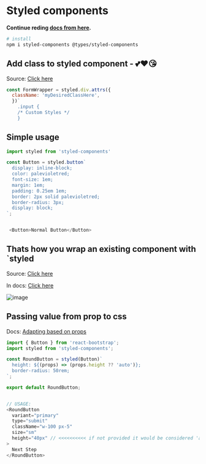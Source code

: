 # Styled components

**Continue reding [docs from here](https://styled-components.com/docs/basics#getting-started).**

```bash
# install
npm i styled-components @types/styled-components
```

## Add class to styled component - 💕❤😘

Source: [Click here](https://stackoverflow.com/questions/59756648/add-classes-to-styled-component)

```js
const FormWrapper = styled.div.attrs({
  className: 'myDesiredClassHere',
  })`
    .input {
    /* Custom Styles */
    }
```


## Simple usage

```js
import styled from 'styled-components'

const Button = styled.button`
  display: inline-block;
  color: palevioletred;
  font-size: 1em;
  margin: 1em;
  padding: 0.25em 1em;
  border: 2px solid palevioletred;
  border-radius: 3px;
  display: block;
`;


 <Button>Normal Button</Button>
```

## Thats how you wrap an existing component with `styled

Source: [Click here](https://stackoverflow.com/a/66170576/10012446)

In docs: [Click here](https://styled-components.com/docs/api#transient-props)

![image](https://user-images.githubusercontent.com/31458531/202514876-65e03d7f-aac7-4f05-aa6a-5e49dafc1182.png)

## Passing value from prop to css

Docs: [Adapting based on props](https://styled-components.com/docs/basics#adapting-based-on-props)

```js
import { Button } from 'react-bootstrap';
import styled from 'styled-components';

const RoundButton = styled(Button)`
  height: ${(props) => (props.height ?? 'auto')};
  border-radius: 50rem;
`;

export default RoundButton;


// USAGE:
<RoundButton
  variant="primary"
  type="submit"
  className="w-100 px-5"
  size="sm"
  height="40px" // <<<<<<<<<< if not provided it would be considered 'auto'
>
  Next Step
</RoundButton>

```
